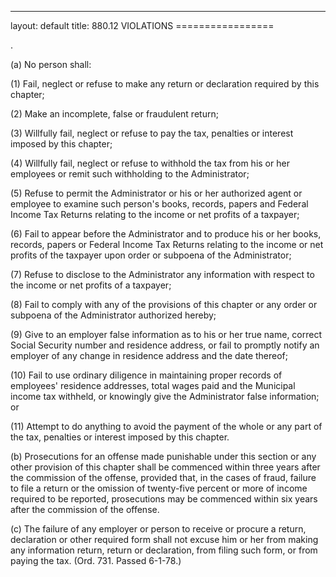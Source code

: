 ---
layout: default 
title: 880.12 VIOLATIONS =================

.

​(a) No person shall:

​(1) Fail, neglect or refuse to make any return or declaration required
by this chapter;

​(2) Make an incomplete, false or fraudulent return;

​(3) Willfully fail, neglect or refuse to pay the tax, penalties or
interest imposed by this chapter;

​(4) Willfully fail, neglect or refuse to withhold the tax from his or
her employees or remit such withholding to the Administrator;

​(5) Refuse to permit the Administrator or his or her authorized agent
or employee to examine such person's books, records, papers and Federal
Income Tax Returns relating to the income or net profits of a taxpayer;

​(6) Fail to appear before the Administrator and to produce his or her
books, records, papers or Federal Income Tax Returns relating to the
income or net profits of the taxpayer upon order or subpoena of the
Administrator;

​(7) Refuse to disclose to the Administrator any information with
respect to the income or net profits of a taxpayer;

​(8) Fail to comply with any of the provisions of this chapter or any
order or subpoena of the Administrator authorized hereby;

​(9) Give to an employer false information as to his or her true name,
correct Social Security number and residence address, or fail to
promptly notify an employer of any change in residence address and the
date thereof;

​(10) Fail to use ordinary diligence in maintaining proper records of
employees' residence addresses, total wages paid and the Municipal
income tax withheld, or knowingly give the Administrator false
information; or

​(11) Attempt to do anything to avoid the payment of the whole or any
part of the tax, penalties or interest imposed by this chapter.

​(b) Prosecutions for an offense made punishable under this section or
any other provision of this chapter shall be commenced within three
years after the commission of the offense, provided that, in the cases
of fraud, failure to file a return or the omission of twenty-five
percent or more of income required to be reported, prosecutions may be
commenced within six years after the commission of the offense.

​(c) The failure of any employer or person to receive or procure a
return, declaration or other required form shall not excuse him or her
from making any information return, return or declaration, from filing
such form, or from paying the tax. (Ord. 731. Passed 6-1-78.)
